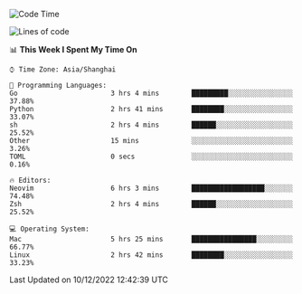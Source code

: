 <!--START_SECTION:waka-->
![Code Time](http://img.shields.io/badge/Code%20Time-1%2C047%20hrs%2024%20mins-blue)

![Lines of code](https://img.shields.io/badge/From%20Hello%20World%20I%27ve%20Written-24%20Thousand%20lines%20of%20code-blue)

📊 **This Week I Spent My Time On** 

```text
⌚︎ Time Zone: Asia/Shanghai

💬 Programming Languages: 
Go                       3 hrs 4 mins        █████████░░░░░░░░░░░░░░░░   37.88% 
Python                   2 hrs 41 mins       ████████░░░░░░░░░░░░░░░░░   33.07% 
sh                       2 hrs 4 mins        ██████░░░░░░░░░░░░░░░░░░░   25.52% 
Other                    15 mins             ░░░░░░░░░░░░░░░░░░░░░░░░░   3.26% 
TOML                     0 secs              ░░░░░░░░░░░░░░░░░░░░░░░░░   0.16%

🔥 Editors: 
Neovim                   6 hrs 3 mins        ██████████████████░░░░░░░   74.48% 
Zsh                      2 hrs 4 mins        ██████░░░░░░░░░░░░░░░░░░░   25.52%

💻 Operating System: 
Mac                      5 hrs 25 mins       ████████████████░░░░░░░░░   66.77% 
Linux                    2 hrs 42 mins       ████████░░░░░░░░░░░░░░░░░   33.23%

```


 Last Updated on 10/12/2022 12:42:39 UTC
<!--END_SECTION:waka-->
